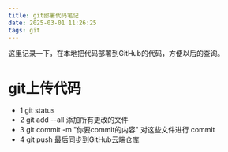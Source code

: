 ```yaml
---
title: git部署代码笔记
date: 2025-03-01 11:26:25
tags: git
---
```

这里记录一下，在本地把代码部署到GitHub的代码，方便以后的查询。

# git上传代码
 
 - 1 git status
 - 2 git add --all 添加所有更改的文件
 - 3 git commit -m "你要commit的内容" 对这些文件进行 commit
 - 4 git push 最后同步到GitHub云端仓库